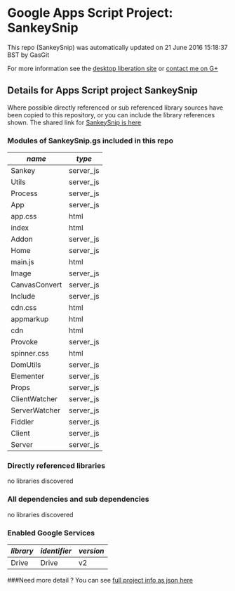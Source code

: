 # Google Apps Script Project: SankeySnip
This repo (SankeySnip) was automatically updated on 21 June 2016 15:18:37 BST by GasGit

For more information see the [desktop liberation site](http://ramblings.mcpher.com/Home/excelquirks/drivesdk/gettinggithubready "desktop liberation") or [contact me on G+](https://plus.google.com/+BruceMcpherson "Bruce McPherson - GDE")
## Details for Apps Script project SankeySnip
Where possible directly referenced or sub referenced library sources have been copied to this repository, or you can include the library references shown. 
The shared link for [SankeySnip is here](https://script.google.com/d/1-a_HFFFKTuDSYWgSQ5mAJQ4VQ7oQo1OM06oHBn_mGATt5KAajwIULzFd/edit?usp=sharing "open in the GAS IDE")

### Modules of SankeySnip.gs included in this repo
*name*|*type*
--- | --- 
Sankey| server_js
Utils| server_js
Process| server_js
App| server_js
app.css| html
index| html
Addon| server_js
Home| server_js
main.js| html
Image| server_js
CanvasConvert| server_js
Include| server_js
cdn.css| html
appmarkup| html
cdn| html
Provoke| server_js
spinner.css| html
DomUtils| server_js
Elementer| server_js
Props| server_js
ClientWatcher| server_js
ServerWatcher| server_js
Fiddler| server_js
Client| server_js
Server| server_js
### Directly referenced libraries
no libraries discovered
### All dependencies and sub dependencies
no libraries discovered
### Enabled Google Services
*library*|*identifier*|*version*
--- | --- | --- 
Drive| Drive|v2
###Need more detail ?
You can see [full project info as json here](info.json)

